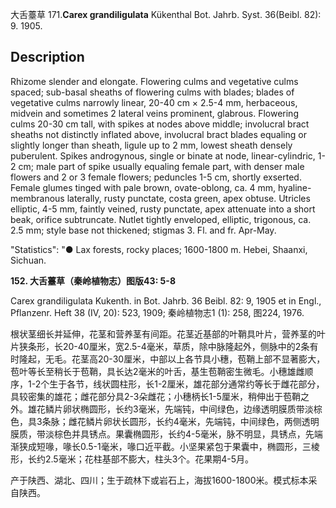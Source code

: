 大舌薹草
171.**Carex grandiligulata** Kükenthal Bot. Jahrb. Syst. 36(Beibl. 82): 9. 1905.

## Description
Rhizome slender and elongate. Flowering culms and vegetative culms spaced; sub-basal sheaths of flowering culms with blades; blades of vegetative culms narrowly linear, 20-40 cm × 2.5-4 mm, herbaceous, midvein and sometimes 2 lateral veins prominent, glabrous. Flowering culms 20-30 cm tall, with spikes at nodes above middle; involucral bract sheaths not distinctly inflated above, involucral bract blades equaling or slightly longer than sheath, ligule up to 2 mm, lowest sheath densely puberulent. Spikes androgynous, single or binate at node, linear-cylindric, 1-2 cm; male part of spike usually equaling female part, with denser male flowers and 2 or 3 female flowers; peduncles 1-5 cm, shortly exserted. Female glumes tinged with pale brown, ovate-oblong, ca. 4 mm, hyaline-membranous laterally, rusty punctate, costa green, apex obtuse. Utricles elliptic, 4-5 mm, faintly veined, rusty punctate, apex attenuate into a short beak, orifice subtruncate. Nutlet tightly enveloped, elliptic, trigonous, ca. 2.5 mm; style base not thickened; stigmas 3. Fl. and fr. Apr-May.

  "Statistics": "● Lax forests, rocky places; 1600-1800 m. Hebei, Shaanxi, Sichuan.

**152. 大舌薹草（秦岭植物志）图版43: 5-8**

Carex grandiligulata Kukenth. in Bot. Jahrb. 36 Beibl. 82: 9, 1905 et in Engl., Pflanzenr. Heft 38 (IV, 20): 523, 1909; 秦岭植物志1 (1): 258, 图224, 1976.

根状茎细长并延伸，花茎和营养茎有间距。花茎近基部的叶鞘具叶片，营养茎的叶片狭条形，长20-40厘米，宽2.5-4毫米，草质，除中脉隆起外，侧脉中的2条有时隆起，无毛。花茎高20-30厘米，中部以上各节具小穗，苞鞘上部不显著膨大，苞叶等长至稍长于苞鞘，具长达2毫米的叶舌，基生苞鞘密生微毛。小穗雄雌顺序，1-2个生于各节，线状圆柱形，长1-2厘米，雄花部分通常约等长于雌花部分，具较密集的雄花；雌花部分具2-3朵雌花；小穗柄长1-5厘米，稍伸出于苞鞘之外。雄花鳞片卵状椭圆形，长约3毫米，先端钝，中间绿色，边缘透明膜质带淡棕色，具3条脉；雌花鳞片卵状长圆形，长约4毫米，先端钝，中间绿色，两侧透明膜质，带淡棕色并具锈点。果囊椭圆形，长约4-5毫米，脉不明显，具锈点，先端渐狭成短喙，喙长0.5-1毫米，喙口近平截。小坚果紧包于果囊中，椭圆形，三棱形，长约2.5毫米；花柱基部不膨大，柱头3个。花果期4-5月。

产于陕西、湖北、四川；生于疏林下或岩石上，海拔1600-1800米。模式标本采自陕西。
